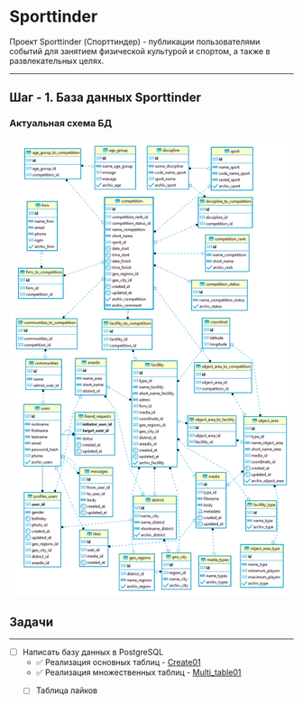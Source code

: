 # Sporttinder
Проект Sporttinder (Спорттиндер) - публикации пользователями событий для занятием физической культурой и спортом, а также в развлекательных целях.
____

## Шаг - 1. База данных Sporttinder

### Актуальная схема БД
![Схема БД](https://github.com/Rusta12/Sporttinder/blob/master/1-1.png)

## Задачи
___
- [ ] Написать базу данных в PostgreSQL
    - :white_check_mark: Реализация основных таблиц - [Create01](https://github.com/Rusta12/Sporttinder/blob/master/create_1-1.sql)
    - :white_check_mark: Реализация множественных таблиц -  [Multi_table01](https://github.com/Rusta12/Sporttinder/blob/master/multi_table1.sql)
     - [ ] Таблица лайков
        
